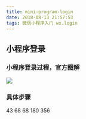 ```yaml
---
title: mini-program-login
date: 2018-08-13 21:57:53
tags: 微信小程序入门 wx.login
---
```

## 小程序登录 ##

### 小程序登录过程，官方图解 ###
<img src="https://developers.weixin.qq.com/miniprogram/dev/image/api-login.jpg?t=18081317" />

### 具体步骤 ###

43 68 68 180 356

